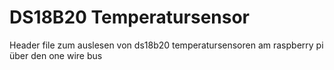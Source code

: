 # DS18B20 Temperatursensor
Header file zum auslesen von ds18b20 temperatursensoren am raspberry pi über den one wire bus
